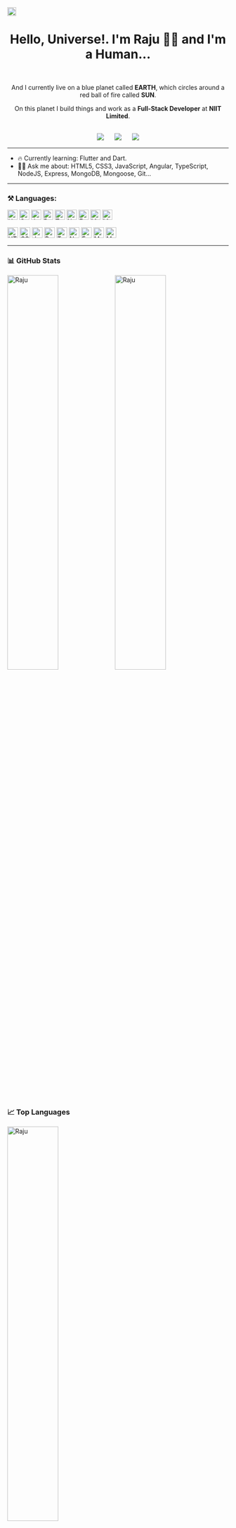 
<div align="right">
  <img align="left" src="https://komarev.com/ghpvc/?username=raju&label=Visitors&color=0e75b6&style=flat" alt="raju" height="20" />
<!--   <small> Now Playing 🎶 🎶 on </small>&nbsp;&nbsp; -->
<!--   <a href="https://open.spotify.com/playlist/2E2Tkd60GZLEMkd1XN4Dpz?si=b4c4dedb5c1b40b4" target="_blank"> -->
<!--     <img src="https://img.shields.io/badge/Spotify-231ED760.svg?&style=for-the-badge&logo=spotify&logoColor=white" height="20" /> -->
<!--     <img src="https://img.shields.io/static/v1?message=OFF&logo=spotify&labelColor=231ED760 &color=231ED760&logoColor=white&label=SPOTIFY" height="20" /> -->
<!--   </a> -->
<!--   <img src="https://img.shields.io/badge/-Playing-231ED760" alt="raju" height="20" /> -->
<!--   <img src="https://img.shields.io/badge/-OFF-DD0031" alt="raju" height="20" /> -->
</div>

<br />

<div align='center'>
  <div>
    <h1> Hello, Universe!. I'm Raju 🧑‍💻 and I'm a Human... </h1>
    <br />
    <p>And I currently live on a blue planet called <b>EARTH</b>, which circles around a red ball of fire called <b>SUN</b>.</p>
    <p>On this planet I build things and work as a <b>Full-Stack Developer</b> at <b>NIIT Limited</b>.</p>
  </div>
  <br />
  <div>
    <a href="https://twitter.com/"><img src="https://img.shields.io/badge/TWITTER-1DA1F2.svg?&style=for-the-badge&logo=twitter&logoColor=white" /></a>
    &nbsp;&nbsp;&nbsp;&nbsp;
    <a href="https://www.linkedin.com/in/imrajudhami/"><img src="https://img.shields.io/badge/LINKEDIN-0077B5.svg?&style=for-the-badge&logo=linkedin&logoColor=white" /></a>
    &nbsp;&nbsp;&nbsp;&nbsp;
    <a href="mailto:imrajudhami@gmail.com"><img src="https://img.shields.io/badge/GMAIL-D14836.svg?&style=for-the-badge&logo=gmail&logoColor=white" /></a>
  </div>
</div>

<hr>

- 🔥 Currently learning: Flutter and Dart.
- 🙇🏻 Ask me about: HTML5, CSS3, JavaScript, Angular, TypeScript, NodeJS, Express, MongoDB, Mongoose, Git...

<hr>

### ⚒️ Languages:
<p>
  <img alt="HTML5" src="https://img.shields.io/badge/HTML-E34F26.svg?logo=html5&logoColor=white" height=23 />
  <img alt="CSS3" src="https://img.shields.io/badge/CSS-1572B6.svg?logo=css3&logoColor=white" height=23 />
  <img alt="JavaScript" src="https://img.shields.io/badge/JavaScript-EDD718.svg?logo=javascript&logoColor=black" height=23 />
  <img alt="React" src="https://img.shields.io/badge/React-20232A.svg?logo=react&logoColor=61DAFB" height=23 />
<!--   <img alt="Angular" src="https://img.shields.io/badge/Angular-DD0031.svg?logo=angular&logoColor=white" height=23 /> -->
  <img alt="Typescript" src="https://img.shields.io/badge/TypeScript-007ACC.svg?logo=typescript&logoColor=white" height=23 />
  <img alt="NodeJS" src="https://img.shields.io/badge/NodeJS-43853D.svg?logo=Node.js&logoColor=white" height=23 />
  <img alt="ExpressJS" src="https://img.shields.io/badge/Express-20232A.svg?logo=Node.js&logoColor=whitee" height=23 />
  <img alt="MongoDB" src="https://img.shields.io/badge/MongoDB-13AA52.svg?logo=mongodb&logoColor=white" height=23 />
  <img alt="MongooseJS" src="https://img.shields.io/badge/Mongoose-880000.svg?logo=Node.js&logoColor=white" height=23 />
</p>

<p>
  <img alt="HTML5" src="https://img.shields.io/badge/HTML-E34F26.svg?logo=html5&logoColor=white" height=24 />
  <img alt="CSS3" src="https://img.shields.io/badge/CSS-1572B6.svg?logo=css3&logoColor=white" height=24 />
  <img alt="JavaScript" src="https://img.shields.io/badge/JavaScript-EDD718.svg?logo=javascript&logoColor=black" height=24 />
  <img alt="React" src="https://img.shields.io/badge/React-20232A.svg?logo=react&logoColor=61DAFB" height=24 />
<!--   <img alt="Angular" src="https://img.shields.io/badge/Angular-DD0031.svg?logo=angular&logoColor=white" height=24 /> -->
  <img alt="Typescript" src="https://img.shields.io/badge/TypeScript-007ACC.svg?logo=typescript&logoColor=white" height=24 />
  <img alt="NodeJS" src="https://img.shields.io/badge/NodeJS-43853D.svg?logo=Node.js&logoColor=white" height=24 />
  <img alt="ExpressJS" src="https://img.shields.io/badge/Express-20232A.svg?logo=Node.js&logoColor=whitee" height=24 />
  <img alt="MongoDB" src="https://img.shields.io/badge/MongoDB-13AA52.svg?logo=mongodb&logoColor=white" height=24 />
  <img alt="MongooseJS" src="https://img.shields.io/badge/Mongoose-880000.svg?logo=Node.js&logoColor=white" height=24 />
</p>

<hr />

<!-- ### Open Source Projects
[![SunbirdEd Portal](https://github-readme-stats.vercel.app/api/pin/?username=raju&repo=SunbirdEd-portal)](https://github.com/Sunbird-Ed/SunbirdEd-portal)
[![SunbirdEd Content Player](https://github-readme-stats.vercel.app/api/pin/?username=raju&repo=sunbird-content-player)](https://github.com/Raju/sunbird-content-player)
[![Sunbird Content Plugins](https://github-readme-stats.vercel.app/api/pin/?username=raju&repo=sunbird-content-plugins)](https://github.com/project-sunbird/sunbird-content-plugins)
[![Analytics UI](https://github-readme-stats.vercel.app/api/pin/?username=raju&repo=analytics-ui-srl)](https://github.com/Raju/analytics-ui-srl)
[![Analytics UI](https://github-readme-stats.vercel.app/api/pin/?username=raju&repo=cert-verify-service)](https://github.com/Raju/cert-verify-service) -->
<!-- 
### 🔊 Playing on Spotify...
[![Spotify](https://novatorem-five-pearl.vercel.app/api/spotify)](https://open.spotify.com/user/ttfhfxss24s3y356dqg7ckliy) -->

### 📊 GitHub Stats

<img src="https://github-readme-stats.vercel.app/api?username=raju&include_all_commits=true&count_private=true&show_icons=true&theme=dark&icon_color=ffffff&text_color=b0b0b0" align="left" alt="Raju" width="48%" />
<img src="https://github-readme-streak-stats.herokuapp.com?user=Raju&theme=dark&date_format=j%20M%5B%20Y%5D&stroke=B0B0B0&sideNums=B0B0B0&sideLabels=B0B0B0" alt="Raju" width="48%" />

### 📈 Top Languages
<img src="https://github-readme-stats.vercel.app/api/top-langs/?username=raju&count_private=true&show_icons=true&theme=white&layout=compact" align="left" alt="Raju" width="48%" />

<!-- ### 📈 Stack Overflow Stats
<img src="https://stackoverflow.com/users/flair/14276573.png" width="208" height="58"></a>
<img src="https://github-readme-stackoverflow.vercel.app/?userID=14276573&layout=compact" /> -->

<!-- <div align="right">
  <a href="https://open.spotify.com/playlist/2E2Tkd60GZLEMkd1XN4Dpz?si=b4c4dedb5c1b40b4">
    <img src="https://img.shields.io/badge/spotify-%231ED760.svg?&style=for-the-badge&logo=spotify&logoColor=white" />
  </a>
</div> -->
